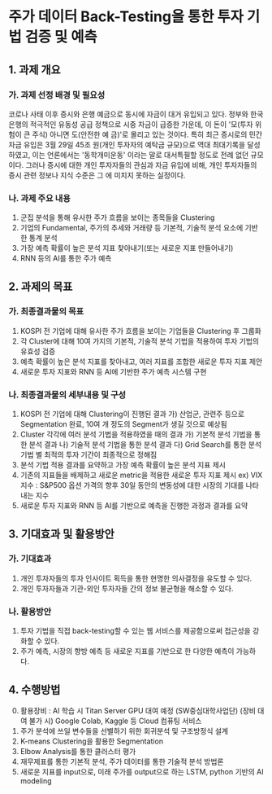 # 주가 데이터 Back-Testing을 통한 투자 기법 검증 및 예측

## 1. 과제 개요
### 가. 과제 선정 배경 및 필요성
코로나 사태 이후 증시와 은행 예금으로 동시에 자금이 대거 유입되고 있다. 정부와 한국은행의 적극적인
유동성 공급 정책으로 시중 자금이 급증한 가운데, 이 돈이 '모(투자 위험이 큰 주식) 아니면 도(안전한 예
금)'로 몰리고 있는 것이다. 특히 최근 증시로의 민간 자금 유입은 3월 29일 45조 원(개인 투자자의 예탁금 규모)으로 역대 최대기록을
달성하였고, 이는 언론에서는 '동학개미운동' 이라는 말로 대서특필할 정도로 전례 없던 규모이다. 그러나
증시에 대한 개인 투자자들의 관심과 자금 유입에 비해, 개인 투자자들의 증시 관련 정보나 지식 수준은 그
에 미치지 못하는 실정이다.
### 나. 과제 주요 내용
1) 군집 분석을 통해 유사한 주가 흐름을 보이는 종목들을 Clustering
2) 기업의 Fundamental, 주가의 추세와 거래량 등 기본적, 기술적 분석 요소에 기반한 통계 분석
3) 가장 예측 확률이 높은 분석 지표 찾아내기(또는 새로운 지표 만들어내기)
4) RNN 등의 AI를 통한 주가 예측

## 2. 과제의 목표
### 가. 최종결과물의 목표 
 1) KOSPI 전 기업에 대해 유사한 주가 흐름을 보이는 기업들을 Clustering 후 그룹화
 2) 각 Cluster에 대해 10여 가지의 기본적, 기술적 분석 기법을 적용하여 투자 기법의 유효성 검증
 3) 예측 확률이 높은 분석 지표를 찾아내고, 여러 지표를 조합한 새로운 투자 지표 제안
 4) 새로운 투자 지표와 RNN 등 AI에 기반한 주가 예측 시스템 구현
### 나. 최종결과물의 세부내용 및 구성
 1) KOSPI 전 기업에 대해 Clustering이 진행된 결과
 가) 산업군, 관련주 등으로 Segmentation 완료, 10여 개 정도의 Segment가 생길 것으로 예상됨
 2) Cluster 각각에 여러 분석 기법을 적용하였을 때의 결과
 가) 기본적 분석 기법을 통한 분석 결과
 나) 기술적 분석 기법을 통한 분석 결과
 다) Grid Search를 통한 분석 기법 별 최적의 투자 기간이 최종적으로 정해짐
 3) 분석 기법 적용 결과를 요약하고 가장 예측 확률이 높은 분석 지표 제시
 4) 기존의 지표들을 배제하고 새로운 metric을 적용한 새로운 투자 지표 제시
 ex) VIX 지수 : S&P500 옵션 가격의 향후 30일 동안의 변동성에 대한 시장의 기대를 나타내는
 지수
 5) 새로운 투자 지표와 RNN 등 AI를 기반으로 예측을 진행한 과정과 결과를 요약
 
## 3. 기대효과 및 활용방안
### 가. 기대효과
 1) 개인 투자자들의 투자 인사이트 획득을 통한 현명한 의사결정을 유도할 수 있다.
 2) 개인 투자자들과 기관-외인 투자자들 간의 정보 불균형을 해소할 수 있다.
### 나. 활용방안
 1) 투자 기법을 직접 back-testing할 수 있는 웹 서비스를 제공함으로써 접근성을 강화할 수 있다.
 2) 주가 예측, 시장의 향방 예측 등 새로운 지표를 기반으로 한 다양한 예측이 가능하다.
 
## 4. 수행방법
 0) 활용장비 : AI 학습 시 Titan Server GPU 대여 예정 (SW중심대학사업단)
  (장비 대여 불가 시) Google Colab, Kaggle 등 Cloud 컴퓨팅 서비스
 1) 주가 분석에 쓰일 변수들을 선별하기 위한 회귀분석 및 구조방정식 설계
 2) K-means Clustering을 활용한 Segmentation
 3) Elbow Analysis를 통한 클러스터 평가
 4) 재무제표를 통한 기본적 분석, 주가 데이터를 통한 기술적 분석 방법론
 5) 새로운 지표를 input으로, 미래 주가를 output으로 하는 LSTM, python 기반의 AI modeling
